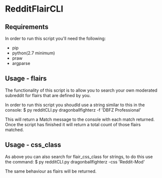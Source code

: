 # RedditFlairCLI

## Requirements 

In order to run this script you'll need the following:

  * pip
  * python(2.7 minimum)
  * praw
  * argparse

## Usage - flairs

The functionality of this script is to allow you to search your own moderated subreddit for flairs that are defined by you.

In order to run this script you shoudld use a string similar to this in the console: $ py redditCLI.py dragonballfighterz -f 'DBFZ Professional'

This will return a Match message to the console with each match returned. Once the script has finished it will return a total count of those flairs matched.

## Usage - css_class

As above you can also search for flair_css_class for strings, to do this use the command: $ py redditCLI.py dragonballfighterz -css 'Reddit-Mod'

The same behaviour as flairs will be returned.
